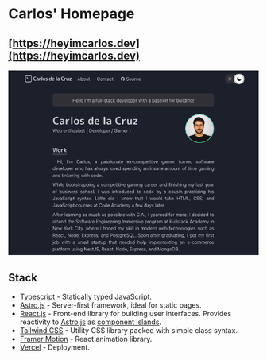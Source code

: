 # Carlos' Homepage

## [https://heyimcarlos.dev](https://heyimcarlos.dev)

![alt text][logo]

[logo]: https://raw.githubusercontent.com/heyimcarlos/portfolio/development/public/heyimcarlos.dev.png "Carlos's homepage"

## Stack

- [Typescript](https://astro.build) - Statically typed JavaScript.
- [Astro.js](https://astro.build) - Server-first framework, ideal for static pages.
- [React.js](https://astro.build) - Front-end library for building user interfaces. Provides reactivity to [Astro.js](https://astro.build) as [component islands](https://docs.astro.build/en/concepts/islands/).
- [Tailwind CSS](https://tailwindcss.com) - Utility CSS library packed with simple class syntax.
- [Framer Motion](https://www.framer.com/motion/) - React animation library.
- [Vercel](https://astro.build) - Deployment.
